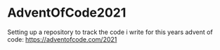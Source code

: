 # AdventOfCode2021
Setting up a repository to track the code i write for this years advent of code: https://adventofcode.com/2021
